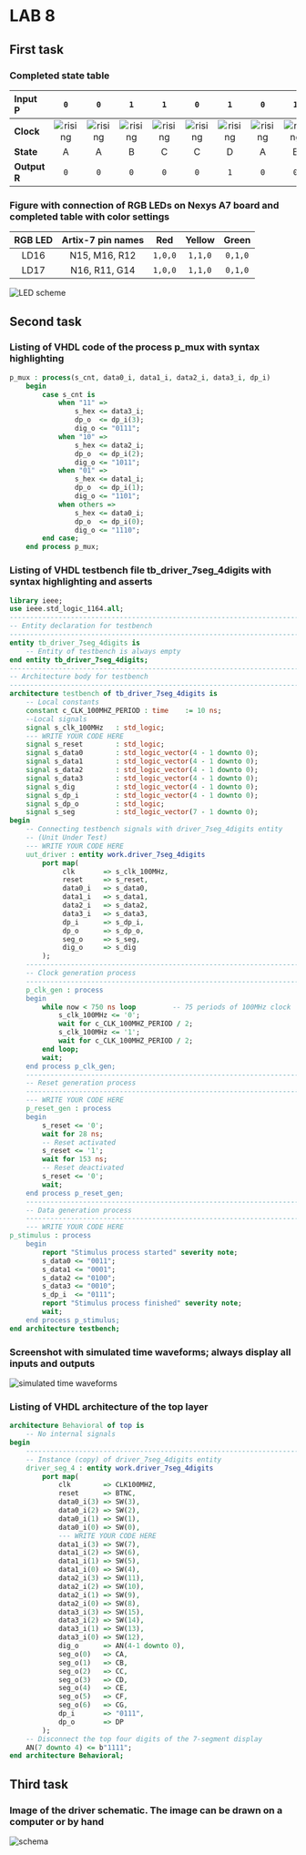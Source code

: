 # LAB 8

## First task

### Completed state table

| **Input P** | `0` | `0` | `1` | `1` | `0` | `1` | `0` | `1` | `1` | `1` | `1` | `0` | `0` | `1` | `1` | `1` |
| :-- | :-: | :-: | :-: | :-: | :-: | :-: | :-: | :-: | :-: | :-: | :-: | :-: | :-: | :-: | :-: | :-: |
| **Clock** | ![rising](Images/eq_uparrow.png) | ![rising](Images/eq_uparrow.png) | ![rising](Images/eq_uparrow.png) | ![rising](Images/eq_uparrow.png) | ![rising](Images/eq_uparrow.png) | ![rising](Images/eq_uparrow.png) | ![rising](Images/eq_uparrow.png) | ![rising](Images/eq_uparrow.png) | ![rising](Images/eq_uparrow.png) | ![rising](Images/eq_uparrow.png) | ![rising](Images/eq_uparrow.png) | ![rising](Images/eq_uparrow.png) | ![rising](Images/eq_uparrow.png) | ![rising](Images/eq_uparrow.png) | ![rising](Images/eq_uparrow.png) | ![rising](Images/eq_uparrow.png) |
| **State** | A | A | B | C | C | D | A | B | C | D | B | B | B | C | D | B |
| **Output R** | `0` | `0` | `0` | `0` | `0` | `1` | `0` | `0` | `0` | `1` | `0` | `0` | `0` | `0` | `1` | `0` |

### Figure with connection of RGB LEDs on Nexys A7 board and completed table with color settings

| **RGB LED** | **Artix-7 pin names** | **Red** | **Yellow** | **Green** |
| :-: | :-: | :-: | :-: | :-: |
| LD16 | N15, M16, R12 | `1,0,0` | `1,1,0` | `0,1,0` |
| LD17 | N16, R11, G14 | `1,0,0` | `1,1,0` | `0,1,0` |

![LED scheme](Images/sw_led_scheme.png)

## Second task

### Listing of VHDL code of the process p_mux with syntax highlighting

```vhdl
p_mux : process(s_cnt, data0_i, data1_i, data2_i, data3_i, dp_i)
    begin
        case s_cnt is
            when "11" =>
                s_hex <= data3_i;
                dp_o  <= dp_i(3);
                dig_o <= "0111";
            when "10" =>
                s_hex <= data2_i;
                dp_o  <= dp_i(2);
                dig_o <= "1011";
            when "01" =>
                s_hex <= data1_i;
                dp_o  <= dp_i(1);
                dig_o <= "1101";
            when others =>
                s_hex <= data0_i;
                dp_o  <= dp_i(0);
                dig_o <= "1110";
        end case;
    end process p_mux;
```

### Listing of VHDL testbench file tb_driver_7seg_4digits with syntax highlighting and asserts

```vhdl
library ieee;
use ieee.std_logic_1164.all;
------------------------------------------------------------------------
-- Entity declaration for testbench
------------------------------------------------------------------------
entity tb_driver_7seg_4digits is
    -- Entity of testbench is always empty
end entity tb_driver_7seg_4digits;
------------------------------------------------------------------------
-- Architecture body for testbench
------------------------------------------------------------------------
architecture testbench of tb_driver_7seg_4digits is
    -- Local constants
    constant c_CLK_100MHZ_PERIOD : time    := 10 ns;
    --Local signals
    signal s_clk_100MHz   : std_logic;
    --- WRITE YOUR CODE HERE
    signal s_reset        : std_logic;
    signal s_data0        : std_logic_vector(4 - 1 downto 0);
    signal s_data1        : std_logic_vector(4 - 1 downto 0);
    signal s_data2        : std_logic_vector(4 - 1 downto 0);
    signal s_data3        : std_logic_vector(4 - 1 downto 0);
    signal s_dig          : std_logic_vector(4 - 1 downto 0);
    signal s_dp_i         : std_logic_vector(4 - 1 downto 0);
    signal s_dp_o         : std_logic;
    signal s_seg          : std_logic_vector(7 - 1 downto 0);
begin
    -- Connecting testbench signals with driver_7seg_4digits entity
    -- (Unit Under Test)
    --- WRITE YOUR CODE HERE
    uut_driver : entity work.driver_7seg_4digits
        port map(
             clk       => s_clk_100MHz,
             reset     => s_reset,
             data0_i   => s_data0,
             data1_i   => s_data1,
             data2_i   => s_data2,
             data3_i   => s_data3,
             dp_i      => s_dp_i,
             dp_o      => s_dp_o,
             seg_o     => s_seg,
             dig_o     => s_dig
        );
    --------------------------------------------------------------------
    -- Clock generation process
    --------------------------------------------------------------------
    p_clk_gen : process
    begin
        while now < 750 ns loop         -- 75 periods of 100MHz clock
            s_clk_100MHz <= '0';
            wait for c_CLK_100MHZ_PERIOD / 2;
            s_clk_100MHz <= '1';
            wait for c_CLK_100MHZ_PERIOD / 2;
        end loop;
        wait;
    end process p_clk_gen;
    --------------------------------------------------------------------
    -- Reset generation process
    --------------------------------------------------------------------
    --- WRITE YOUR CODE HERE
    p_reset_gen : process
    begin
        s_reset <= '0';
        wait for 28 ns;
        -- Reset activated
        s_reset <= '1';
        wait for 153 ns;
        -- Reset deactivated
        s_reset <= '0';
        wait;
    end process p_reset_gen;
    --------------------------------------------------------------------
    -- Data generation process
    --------------------------------------------------------------------
    --- WRITE YOUR CODE HERE
p_stimulus : process
    begin
        report "Stimulus process started" severity note;
        s_data0 <= "0011";
        s_data1 <= "0001";
        s_data2 <= "0100";
        s_data3 <= "0010";
        s_dp_i  <= "0111";
        report "Stimulus process finished" severity note;
        wait;
    end process p_stimulus;
end architecture testbench;
```

### Screenshot with simulated time waveforms; always display all inputs and outputs

![simulated time waveforms](Images/waveform.JPG)

### Listing of VHDL architecture of the top layer

```vhdl
architecture Behavioral of top is
    -- No internal signals
begin
    --------------------------------------------------------------------
    -- Instance (copy) of driver_7seg_4digits entity
    driver_seg_4 : entity work.driver_7seg_4digits
        port map(
            clk        => CLK100MHZ,
            reset      => BTNC,
            data0_i(3) => SW(3),
            data0_i(2) => SW(2),
            data0_i(1) => SW(1),
            data0_i(0) => SW(0),
            --- WRITE YOUR CODE HERE
            data1_i(3) => SW(7),
            data1_i(2) => SW(6),
            data1_i(1) => SW(5),
            data1_i(0) => SW(4),
            data2_i(3) => SW(11),
            data2_i(2) => SW(10),
            data2_i(1) => SW(9),
            data2_i(0) => SW(8),
            data3_i(3) => SW(15),
            data3_i(2) => SW(14),
            data3_i(1) => SW(13),
            data3_i(0) => SW(12),
            dig_o      => AN(4-1 downto 0),
            seg_o(0)   => CA,
            seg_o(1)   => CB,
            seg_o(2)   => CC,
            seg_o(3)   => CD,
            seg_o(4)   => CE,
            seg_o(5)   => CF,
            seg_o(6)   => CG,
            dp_i       => "0111",
            dp_o       => DP
        );
    -- Disconnect the top four digits of the 7-segment display
    AN(7 downto 4) <= b"1111";
end architecture Behavioral;
```

## Third task

### Image of the driver schematic. The image can be drawn on a computer or by hand

![schema](Images/schema.jpg)
